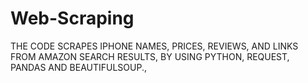 # Web-Scraping
THE CODE SCRAPES IPHONE NAMES, PRICES, REVIEWS, AND LINKS FROM AMAZON SEARCH RESULTS, BY USING PYTHON, REQUEST, PANDAS AND BEAUTIFULSOUP., 
